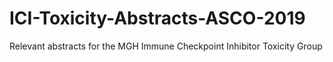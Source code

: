 # ICI-Toxicity-Abstracts-ASCO-2019
Relevant abstracts for the MGH Immune Checkpoint Inhibitor Toxicity Group

